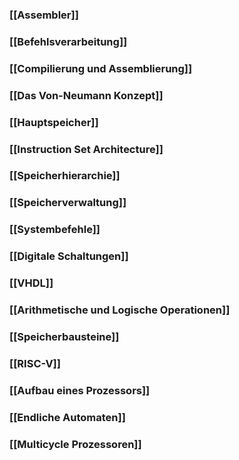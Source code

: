 ### [[Assembler]]
### [[Befehlsverarbeitung]]
### [[Compilierung und Assemblierung]]
### [[Das Von-Neumann Konzept]]
### [[Hauptspeicher]]
### [[Instruction Set Architecture]]
### [[Speicherhierarchie]]
### [[Speicherverwaltung]]
### [[Systembefehle]]
### [[Digitale Schaltungen]]
### [[VHDL]]
### [[Arithmetische und Logische Operationen]]
### [[Speicherbausteine]]
### [[RISC-V]]
### [[Aufbau eines Prozessors]]
### [[Endliche Automaten]]
### [[Multicycle Prozessoren]]
